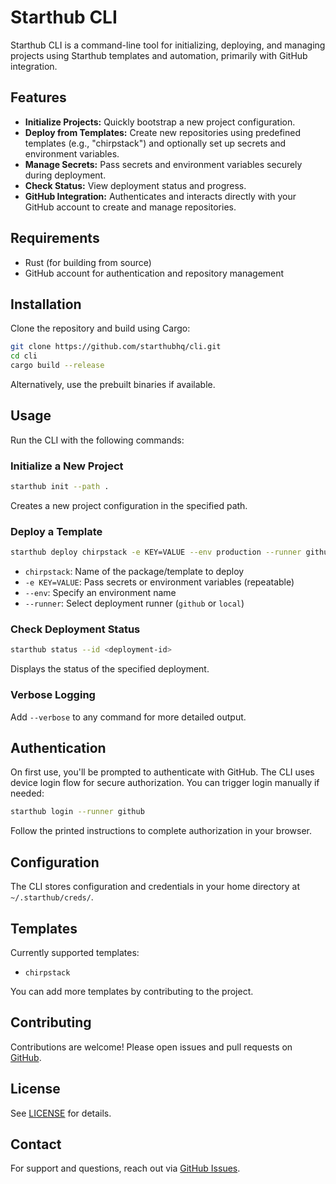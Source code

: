 # Starthub CLI

Starthub CLI is a command-line tool for initializing, deploying, and managing projects using Starthub templates and automation, primarily with GitHub integration.

## Features

- **Initialize Projects:** Quickly bootstrap a new project configuration.
- **Deploy from Templates:** Create new repositories using predefined templates (e.g., "chirpstack") and optionally set up secrets and environment variables.
- **Manage Secrets:** Pass secrets and environment variables securely during deployment.
- **Check Status:** View deployment status and progress.
- **GitHub Integration:** Authenticates and interacts directly with your GitHub account to create and manage repositories.

## Requirements

- Rust (for building from source)
- GitHub account for authentication and repository management

## Installation

Clone the repository and build using Cargo:

```bash
git clone https://github.com/starthubhq/cli.git
cd cli
cargo build --release
```

Alternatively, use the prebuilt binaries if available.

## Usage

Run the CLI with the following commands:

### Initialize a New Project

```bash
starthub init --path .
```

Creates a new project configuration in the specified path.

### Deploy a Template

```bash
starthub deploy chirpstack -e KEY=VALUE --env production --runner github
```

- `chirpstack`: Name of the package/template to deploy
- `-e KEY=VALUE`: Pass secrets or environment variables (repeatable)
- `--env`: Specify an environment name
- `--runner`: Select deployment runner (`github` or `local`)

### Check Deployment Status

```bash
starthub status --id <deployment-id>
```

Displays the status of the specified deployment.

### Verbose Logging

Add `--verbose` to any command for more detailed output.

## Authentication

On first use, you'll be prompted to authenticate with GitHub. The CLI uses device login flow for secure authorization. You can trigger login manually if needed:

```bash
starthub login --runner github
```

Follow the printed instructions to complete authorization in your browser.

## Configuration

The CLI stores configuration and credentials in your home directory at `~/.starthub/creds/`.

## Templates

Currently supported templates:
- `chirpstack`

You can add more templates by contributing to the project.

## Contributing

Contributions are welcome! Please open issues and pull requests on [GitHub](https://github.com/starthubhq/cli).

## License

See [LICENSE](LICENSE) for details.

## Contact

For support and questions, reach out via [GitHub Issues](https://github.com/starthubhq/cli/issues).